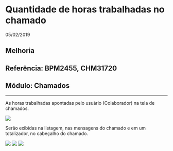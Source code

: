 # Quantidade de horas trabalhadas no chamado
05/02/2019
## Melhoria
## Referência: BPM2455, CHM31720
## Módulo: Chamados
***

As horas trabalhadas apontadas pelo usuário (Colaborador) na tela de chamados.

![]([PATH_IMG]/BPM2455_img3.png)

Serão exibidas na listagem, nas mensagens do chamado e em um totalizador, no cabeçalho do chamado.

![]([PATH_IMG]/BPM2455_img1.png)
![]([PATH_IMG]/BPM2455_img2.png)
![]([PATH_IMG]/BPM2455_img4.png)

